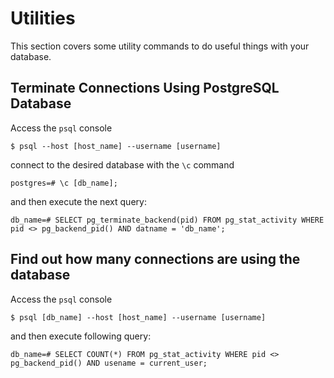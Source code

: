 # Utilities

This section covers some utility commands to do useful things with your database.

## Terminate Connections Using PostgreSQL Database

Access the `psql` console

    $ psql --host [host_name] --username [username]

connect to the desired database with the `\c` command

    postgres=# \c [db_name];

and then execute the next query:

    db_name=# SELECT pg_terminate_backend(pid) FROM pg_stat_activity WHERE pid <> pg_backend_pid() AND datname = 'db_name';

## Find out how many connections are using the database

Access the `psql` console

    $ psql [db_name] --host [host_name] --username [username]

and then execute following query:

    db_name=# SELECT COUNT(*) FROM pg_stat_activity WHERE pid <> pg_backend_pid() AND usename = current_user;
